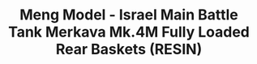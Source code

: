 ---
layout: product
title: "Meng Model - Israel Main Battle Tank Merkava Mk.4M Fully Loaded Rear Baskets (RESIN)"
price: "6500" 
desc: "N/A"
img_path: "/assets/img/MM-SPS-056.jpg"
brand: "N/A"
available: false
special_offer: false
new: false
soon: false
cat: "010000"
subcat: "011000"
subsubcat: "0N/A"
sifra: "MM-SPS-056"
popular: true
---